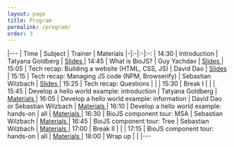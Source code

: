 ```yaml
---
layout: page
title: Program
permalink: /program/
order: 3
---
```


<style type="text/css">
.post-content table  {border-collapse:collapse;border-spacing:0;border-color:#ccc;border:none;margin:0px auto; width: 100%}
.post-content table td{font-family:Arial, sans-serif;font-size:14px;padding:11px 20px;border-style:solid;border-width:0px;overflow:hidden;word-break:normal;border-color:#ccc;color:#333;background-color:#fff;}
.post-content table th{font-family:Arial, sans-serif;font-size:14px;font-weight:normal;padding:11px 20px;border-style:solid;border-width:0px;overflow:hidden;word-break:normal;border-color:#ccc;color:#333;background-color:#f0f0f0;}
</style>

|---
| Time | Subject | Trainer | Materials 
|-|:-|:-|:-:
| 14:30 | Introduction | Tatyana Goldberg | <a biojs-date="2015-03-24 10:00" href="https://docs.google.com/presentation/d/1OavaT0UFiDTQYXlTDpBk-HaATdG-2SY3AP0miNNEJl8/edit"> Slides </a>
| 14:45 | What is BioJS? | Guy Yachdav | <a biojs-date="2015-03-24 10:00" href="https://docs.google.com/presentation/d/1Xa3COnA-lqDvXVkRwhTSlQVsioaFXhJHamnrRIRwy2c/edit"> Slides </a>
| 15:05 | Tech recap: Building a website (HTML, CSS, JS) | David Dao | <a biojs-date="2015-03-24 10:00" href="http://slides.biojs.net/ebi-tech-fundamentals-2/"> Slides </a>
| 15:15 | Tech recap: Managing JS code (NPM, Browserify) | Sebastian Wilzbach | <a biojs-date="2015-03-24 10:00" href="https://greenify.github.io/node-intro/#/"> Slides </a>
| 15:25 | Tech recap: Questions | | 
| 15:30 | Break I | | 
| 15:45 | Develop a hello world example: introduction | Tatyana Goldberg | <a biojs-date="2015-03-24 10:00" href="https://www.npmjs.com/package/looker-on "> Materials </a>
| 16:05 | Develop a hello world example: information | David Dao  or Sebastian Wilzbach | <a biojs-date="2015-03-24 10:00" href="{{site.baseurl}}/assignment1"> Materials </a>
| 16:10 | Develop a hello world example: hands-on | all | <a biojs-date="2015-03-24 10:00" href="{{site.baseurl}}/assignment1"> Materials </a>
| 16:30 | BioJS component tour: MSA | Sebastian Wilzbach | <a biojs-date="2015-03-24 10:00" href="https://github.com/greenify/msa"> Materials </a>
| 16:45 | BioJS component tour: Tree | Sebastian Wilzbach | <a biojs-date="2015-03-24 10:00" href="http://biojs.io/d/exelixis"> Materials </a>
| 17:00 | Break II | | 
| 17:15 | BioJS component tour: hands-on | all | <a biojs-date="2015-03-24 10:00" href="{{site.baseurl}}/assignment2"> Materials </a>
| 18:00 | Wrap up | | 
|---


<script src="{{ baseurl }}/js/hider.js"></script>
